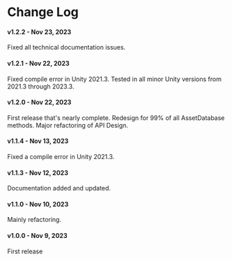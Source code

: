# Change Log

#### v1.2.2 - Nov 23, 2023

Fixed all technical documentation issues.

#### v1.2.1 - Nov 22, 2023

Fixed compile error in Unity 2021.3.
Tested in all minor Unity versions from 2021.3 through 2023.3.

#### v1.2.0 - Nov 22, 2023

First release that's nearly complete. Redesign for 99% of all AssetDatabase methods. Major refactoring of API Design. 

#### v1.1.4 - Nov 13, 2023

Fixed a compile error in Unity 2021.3.

#### v1.1.3 - Nov 12, 2023

Documentation added and updated.

#### v1.1.0 - Nov 10, 2023

Mainly refactoring.

#### v1.0.0 - Nov 9, 2023

First release
